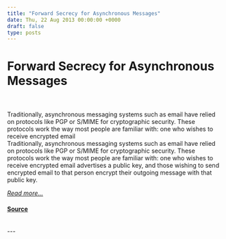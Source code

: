 ```yaml
---
title: "Forward Secrecy for Asynchronous Messages"
date: Thu, 22 Aug 2013 00:00:00 +0000
draft: false
type: posts
---
```

# Forward Secrecy for Asynchronous Messages

<br/>

<br/>
 Traditionally, asynchronous messaging systems such as email have relied on protocols like PGP or S/MIME for cryptographic security. These protocols work the way most people are familiar with: one who wishes to receive encrypted email
<br/>
Traditionally, asynchronous messaging systems such as email have relied on protocols like PGP or S/MIME for cryptographic security. These protocols work the way most people are familiar with: one who wishes to receive encrypted email advertises a public key, and those wishing to send encrypted email to that person encrypt their outgoing message with that public key.

[_Read more..._](https://signal.org/blog/asynchronous-security/)

#### [Source](https://signal.org/blog/asynchronous-security/)

<br/>
---
